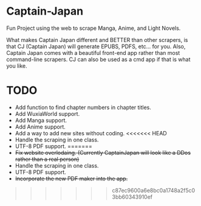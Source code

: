 # Captain-Japan

Fun Project using the web to scrape Manga, Anime, and Light Novels.

What makes Captain Japan different and BETTER than other scrapers, is that CJ (Captain Japan) will generate EPUBS, PDFS, etc... for you. Also, Captain Japan comes with a beautiful front-end app rather than most command-line scrapers. CJ can also be used as a cmd app if that is what you like.

# TODO
- Add function to find chapter numbers in chapter titles.
- Add WuxiaWorld support.
- Add Manga support.
- Add Anime support.
- Add a way to add new sites without coding.
<<<<<<< HEAD
- Handle the scraping in one class.
- UTF-8 PDF support.
=======
- ~~Fix website overlodaing. (Currently CaptainJapan will look like a DDos rather than a real person)~~
- Handle the scraping in one class.
- UTF-8 PDF support.
- ~~Incorporate the new PDF maker into the app.~~
>>>>>>> c87ec9600a6e8bc0a1748a2f5c03bb60343910ef
